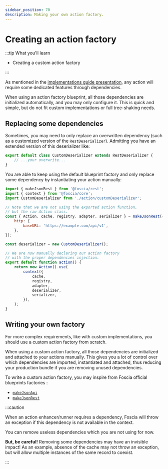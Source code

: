 ```yaml
---
sidebar_position: 70
description: Making your own action factory.
---
```


# Creating an action factory

:::tip What you'll learn

-   Creating a custom action factory

:::

As mentioned in the
[implementations guide presentation](/docs/guides/implementations/presentation),
any action will require some dedicated features through dependencies.

When using an action factory blueprint, all those dependencies are initialized
automatically, and you may only configure it. This is quick and simple, but do
not fit custom implementations or full tree-shaking needs.

## Replacing some dependencies

Sometimes, you may need to only replace an overwritten dependency (such as a
customized version of the `RestDeserializer`). Admitting you have an extended
version of this deserializer like:

```javascript title="action/customDeserializer.js"
export default class CustomDeserializer extends RestDeserializer {
    // ...your overwrite...
}
```

You are able to keep using the default blueprint factory and only replace some
dependency by instantiating your action manually:

```javascript title="action.js"
import { makeJsonRest } from '@foscia/rest';
import { context } from '@foscia/core';
import CustomDeserializer from './action/customDeserializer';

// Note that we are not using the exported action function,
// but the raw Action class.
const { Action, cache, registry, adapter, serializer } = makeJsonRest({
    http: {
        baseURL: 'https://example.com/api/v1',
    },
});

const deserializer = new CustomDeserializer();

// We are now manually declaring our action factory
// with the proper dependencies injection.
export default function action() {
    return new Action().use(
        context({
            cache,
            registry,
            adapter,
            deserializer,
            serializer,
        }),
    );
}
```

## Writing your own factory

For more complex requirements, like with custom implementations, you should use
a custom action factory from scratch.

When using a custom action factory, all those dependencies are initialized and
attached to your actions manually. This gives you a lot of control over which
dependencies are imported, instantiated and attached, thus reducing your
production bundle if you are removing unused dependencies.

To write a custom action factory, you may inspire from Foscia official
blueprints factories :

-   [`makeJsonApi`](https://github.com/foscia-dev/foscia/blob/main/packages/jsonapi/src/makeJsonApi.ts)
-   [`makeJsonRest`](https://github.com/foscia-dev/foscia/blob/main/packages/rest/src/makeJsonRest.ts)

:::caution

When an action enhancer/runner requires a dependency, Foscia will throw an
exception if this dependency is not available in the context.

You can remove useless dependencies which you are not using for now.

**But, be careful!** Removing some dependencies may have an invisible impact! As
an example, absence of the cache may not throw an exception, but will allow
multiple instances of the same record to coexist.

:::

